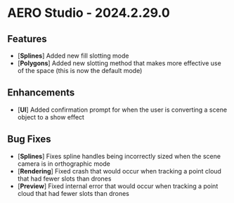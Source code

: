 # AERO Studio - 2024.2.29.0

## Features

- [**Splines**] Added new fill slotting mode
- [**Polygons**] Added new slotting method that makes more effective use of the space (this is now the default mode)

## Enhancements

- [**UI**] Added confirmation prompt for when the user is converting a scene object to a show effect

## Bug Fixes

- [**Splines**] Fixes spline handles being incorrectly sized when the scene camera is in orthographic mode
- [**Rendering**] Fixed crash that would occur when tracking a point cloud that had fewer slots than drones
- [**Preview**] Fixed internal error that would occur when tracking a point cloud that had fewer slots than drones
